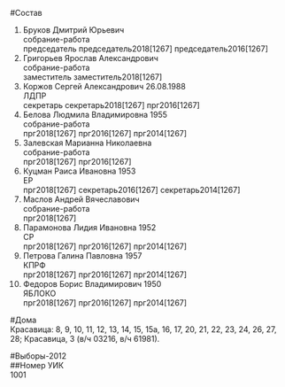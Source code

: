 #Состав  
1. Бруков Дмитрий Юрьевич  
    собрание-работа  
    председатель председатель2018[1267] председатель2016[1267]  
2. Григорьев Ярослав Александрович  
    собрание-работа  
    заместитель заместитель2018[1267]  
3. Коржов Сергей Александрович 26.08.1988  
    ЛДПР  
    секретарь секретарь2018[1267] прг2016[1267]  
4. Белова Людмила Владимировна 1955  
    собрание-работа  
    прг2018[1267] прг2016[1267] прг2014[1267]  
5. Залевская Марианна Николаевна  
    собрание-работа  
    прг2018[1267] прг2016[1267]  
6. Куцман Раиса Ивановна 1953  
    ЕР  
    прг2018[1267] секретарь2016[1267] секретарь2014[1267]  
7. Маслов Андрей Вячеславович  
    собрание-работа  
    прг2018[1267]  
8. Парамонова Лидия Ивановна 1952  
    СР  
    прг2018[1267] прг2016[1267] прг2014[1267]  
9. Петрова Галина Павловна 1957  
    КПРФ  
    прг2018[1267] прг2016[1267] прг2014[1267]  
10. Федоров Борис Владимирович 1950  
    ЯБЛОКО  
    прг2018[1267] прг2016[1267] прг2014[1267]  

#Дома  
Красавица: 8, 9, 10, 11, 12, 13, 14, 15, 15а, 16, 17, 20, 21, 22, 23, 24, 26, 27, 28; Красавица, 3 (в/ч 03216, в/ч 61981).  
  
#Выборы-2012  
##Номер УИК  
1001  
